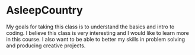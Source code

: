 # AsleepCountry
My goals for taking this class is to understand the basics and intro to coding. I believe this class is very interesting and I would like to learn more in this course.
I also want to be able to better my skills in problem solving and producing creative projects.
